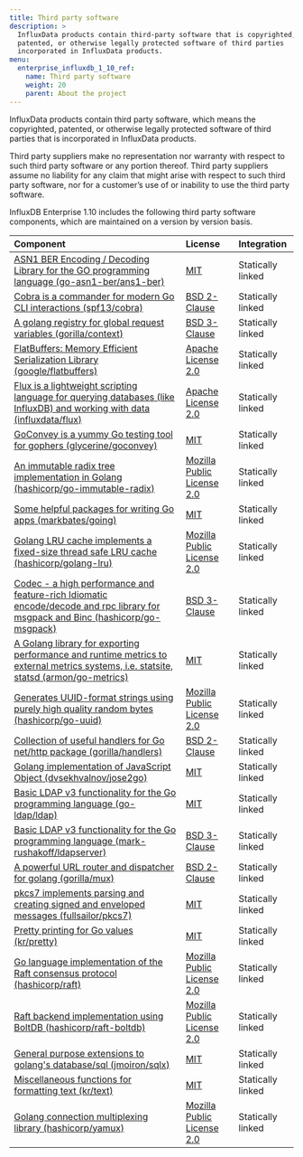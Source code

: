 ```yaml
---
title: Third party software
description: >
  InfluxData products contain third-party software that is copyrighted,
  patented, or otherwise legally protected software of third parties
  incorporated in InfluxData products.
menu:
  enterprise_influxdb_1_10_ref:
    name: Third party software
    weight: 20
    parent: About the project
---
```


InfluxData products contain third party software, which means the copyrighted,
patented, or otherwise legally protected software of third parties that is
incorporated in InfluxData products.

Third party suppliers make no representation nor warranty with respect to
such third party software or any portion thereof.
Third party suppliers assume no liability for any claim that might arise with
respect to such third party software, nor for a
customer’s use of or inability to use the third party software.

InfluxDB Enterprise 1.10 includes the following third party software components, which are maintained on a version by version basis.

| Component | License | Integration |
| :--------  | :-------- | :--------   |
|  [ASN1 BER Encoding / Decoding Library for the GO programming language (go-asn1-ber/ans1-ber)](https://github.com/go-asn1-ber/asn1-ber) | [MIT](https://opensource.org/licenses/MIT)  | Statically linked |
| [Cobra is a commander for modern Go CLI interactions (spf13/cobra)](https://github.com/spf13/cobra) | [BSD 2-Clause](https://opensource.org/licenses/BSD-2-Clause) | Statically linked |
| [A golang registry for global request variables (gorilla/context)](https://github.com/gorilla/context) | [BSD 3-Clause](https://opensource.org/licenses/BSD-3-Clause) | Statically linked |
| [FlatBuffers: Memory Efficient Serialization Library (google/flatbuffers)](https://github.com/google/flatbuffers) | [Apache License 2.0](https://opensource.org/licenses/Apache-2.0)  | Statically linked |
| [Flux is a lightweight scripting language for querying databases (like InfluxDB) and working with data (influxdata/flux)](https://github.com/influxdata/flux) | [Apache License 2.0](https://opensource.org/licenses/Apache-2.0)  | Statically linked |
| [GoConvey is a yummy Go testing tool for gophers (glycerine/goconvey)](https://github.com/glycerine/goconvey) | [MIT](https://opensource.org/licenses/MIT)  | Statically linked |
| [An immutable radix tree implementation in Golang (hashicorp/go-immutable-radix)](https://github.com/hashicorp/go-immutable-radix)|  [Mozilla Public License 2.0](https://opensource.org/licenses/MPL-2.0) | Statically linked |
| [Some helpful packages for writing Go apps (markbates/going)](https://github.com/markbates/going)| [MIT](https://opensource.org/licenses/MIT) | Statically linked |
| [Golang LRU cache implements a fixed-size thread safe LRU cache (hashicorp/golang-lru)](https://github.com/hashicorp/golang-lru) |[Mozilla Public License 2.0](https://opensource.org/licenses/MPL-2.0)  | Statically linked |
| [Codec - a high performance and feature-rich Idiomatic encode/decode and rpc library for msgpack and Binc (hashicorp/go-msgpack)](https://github.com/hashicorp/go-msgpack)| [BSD 3-Clause](https://opensource.org/licenses/BSD-3-Clause) | Statically linked |
| [A Golang library for exporting performance and runtime metrics to external metrics systems, i.e. statsite, statsd (armon/go-metrics)](https://github.com/armon/go-metrics) | [MIT](https://opensource.org/licenses/MIT) | Statically linked |
| [Generates UUID-format strings using purely high quality random bytes (hashicorp/go-uuid)](https://github.com/hashicorp/go-uuid) | [Mozilla Public License 2.0](https://opensource.org/licenses/MPL-2.0) | Statically linked |
| [Collection of useful handlers for Go net/http package (gorilla/handlers)](https://github.com/gorilla/handlers) | [BSD 2-Clause](https://opensource.org/licenses/BSD-2-Clause) | Statically linked |
| [Golang implementation of JavaScript Object (dvsekhvalnov/jose2go)](https://github.com/dvsekhvalnov/jose2go) | [MIT](https://opensource.org/licenses/MIT) | Statically linked |
| [Basic LDAP v3 functionality for the Go programming language (go-ldap/ldap)](https://github.com/go-ldap/ldap)  | [MIT](https://opensource.org/licenses/MIT) | Statically linked |
| [Basic LDAP v3 functionality for the Go programming language (mark-rushakoff/ldapserver)](https://github.com/mark-rushakoff/ldapserver) | [BSD 3-Clause](https://opensource.org/licenses/BSD-3-Clause) | Statically linked |
| [A powerful URL router and dispatcher for golang (gorilla/mux)](https://github.com/gorilla/mux) | [BSD 2-Clause](https://opensource.org/licenses/BSD-2-Clause) | Statically linked |
| [pkcs7 implements parsing and creating signed and enveloped messages (fullsailor/pkcs7)](https://github.com/fullsailor/pkcs7) | [MIT](https://opensource.org/licenses/MIT) | Statically linked |
| [Pretty printing for Go values (kr/pretty)](https://github.com/kr/pretty) | [MIT](https://opensource.org/licenses/MIT) | Statically linked |Statically linked|
|[Go language implementation of the Raft consensus protocol (hashicorp/raft)](https://github.com/hashicorp/raft)  | [Mozilla Public License 2.0](https://opensource.org/licenses/MPL-2.0)  | Statically linked |
| [Raft backend implementation using BoltDB (hashicorp/raft-boltdb)](https://github.com/hashicorp/raft-boltdb) | [Mozilla Public License 2.0](https://opensource.org/licenses/MPL-2.0)  | Statically linked |
| [General purpose extensions to golang's database/sql (jmoiron/sqlx)](https://github.com/jmoiron/sqlx) | [MIT](https://opensource.org/licenses/MIT) | Statically linked |Statically linked|
| [Miscellaneous functions for formatting text (kr/text)](https://github.com/kr/text) | [MIT](https://opensource.org/licenses/MIT) | Statically linked |
| [Golang connection multiplexing library (hashicorp/yamux)](https://github.com/hashicorp/yamux/) | [Mozilla Public License 2.0](https://opensource.org/licenses/MPL-2.0) | Statically linked |
